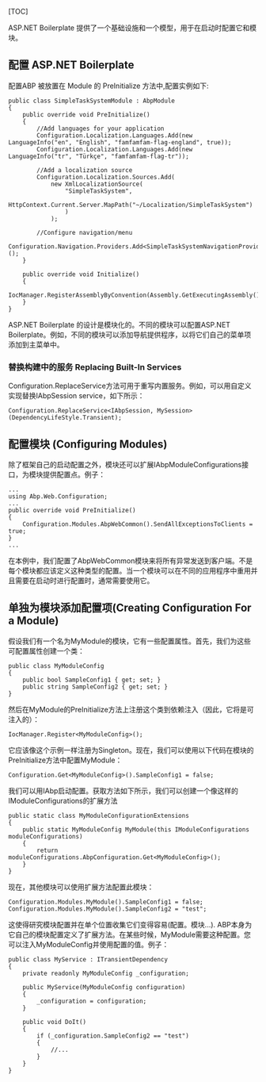[TOC]

ASP.NET  Boilerplate 提供了一个基础设施和一个模型，用于在启动时配置它和模块。

## 配置 ASP.NET Boilerplate

配置ABP 被放置在 Module 的 PreInitialize 方法中,配置实例如下:

```
public class SimpleTaskSystemModule : AbpModule
{
    public override void PreInitialize()
    {
        //Add languages for your application
        Configuration.Localization.Languages.Add(new LanguageInfo("en", "English", "famfamfam-flag-england", true));
        Configuration.Localization.Languages.Add(new LanguageInfo("tr", "Türkçe", "famfamfam-flag-tr"));

        //Add a localization source
        Configuration.Localization.Sources.Add(
            new XmlLocalizationSource(
                "SimpleTaskSystem",
                HttpContext.Current.Server.MapPath("~/Localization/SimpleTaskSystem")
                )
            );

        //Configure navigation/menu
        Configuration.Navigation.Providers.Add<SimpleTaskSystemNavigationProvider>();        
    }

    public override void Initialize()
    {
        IocManager.RegisterAssemblyByConvention(Assembly.GetExecutingAssembly());
    }
}
```

ASP.NET Boilerplate 的设计是模块化的。不同的模块可以配置ASP.NET Boilerplate。例如，不同的模块可以添加导航提供程序，以将它们自己的菜单项添加到主菜单中。

### 替换构建中的服务 Replacing Built-In Services

Configuration.ReplaceService方法可用于重写内置服务。例如，可以用自定义实现替换IAbpSession service，如下所示：

```
Configuration.ReplaceService<IAbpSession, MySession>(DependencyLifeStyle.Transient);
```

## 配置模块 (Configuring Modules)

除了框架自己的启动配置之外，模块还可以扩展IAbpModuleConfigurations接口，为模块提供配置点。例子：

```
...
using Abp.Web.Configuration;
...
public override void PreInitialize()
{
    Configuration.Modules.AbpWebCommon().SendAllExceptionsToClients = true;
}
...
```

在本例中，我们配置了AbpWebCommon模块来将所有异常发送到客户端。不是每个模块都应该定义这种类型的配置。当一个模块可以在不同的应用程序中重用并且需要在启动时进行配置时，通常需要使用它。

## 单独为模块添加配置项(Creating Configuration For a Module)

假设我们有一个名为MyModule的模块，它有一些配置属性。首先，我们为这些可配置属性创建一个类：

```
public class MyModuleConfig
{
    public bool SampleConfig1 { get; set; }
    public string SampleConfig2 { get; set; }
}
```
然后在MyModule的PreInitialize方法上注册这个类到依赖注入（因此，它将是可注入的）：

```
IocManager.Register<MyModuleConfig>();
```
它应该像这个示例一样注册为Singleton。现在，我们可以使用以下代码在模块的PreInitialize方法中配置MyModule：

```
Configuration.Get<MyModuleConfig>().SampleConfig1 = false;
```

我们可以用IAbp启动配置。获取方法如下所示，我们可以创建一个像这样的IModuleConfigurations的扩展方法

```
public static class MyModuleConfigurationExtensions
{
    public static MyModuleConfig MyModule(this IModuleConfigurations moduleConfigurations)
    {
        return moduleConfigurations.AbpConfiguration.Get<MyModuleConfig>();
    }
}
```

现在，其他模块可以使用扩展方法配置此模块：

```
Configuration.Modules.MyModule().SampleConfig1 = false;
Configuration.Modules.MyModule().SampleConfig2 = "test";
```
这使得研究模块配置并在单个位置收集它们变得容易(配置。模块...). ABP本身为它自己的模块配置定义了扩展方法。在某些时候，MyModule需要这种配置。您可以注入MyModuleConfig并使用配置的值。例子：

```
public class MyService : ITransientDependency
{
    private readonly MyModuleConfig _configuration;

    public MyService(MyModuleConfig configuration)
    {
        _configuration = configuration;
    }

    public void DoIt()
    {
        if (_configuration.SampleConfig2 == "test")
        {
            //...
        }
    }
}
```
